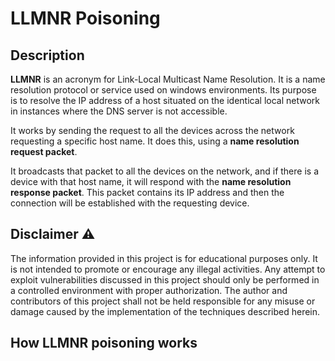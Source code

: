 # LLMNR Poisoning

## Description
**LLMNR** is an acronym for Link-Local Multicast Name Resolution. It is a name resolution protocol or service used on windows environments. Its purpose is to resolve the IP address of a host situated on the identical local network in instances where the DNS server is not accessible. 

It works by sending the request to all the devices across the network requesting a specific host name. It does this, using a **name resolution request packet**.

It broadcasts that packet to all the devices on the network, and if there is a device with that host name, it will respond with the **name resolution response packet**. This packet contains its IP address and then the connection will be established with the requesting device.

## Disclaimer ⚠

The information provided in this project is for educational purposes only. It is not intended to promote or encourage any illegal activities. Any attempt to exploit vulnerabilities discussed in this project should only be performed in a controlled environment with proper authorization. The author and contributors of this project shall not be held responsible for any misuse or damage caused by the implementation of the techniques described herein.

## How LLMNR poisoning works

